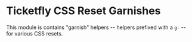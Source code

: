 # Ticketfly CSS Reset Garnishes

This module is contains "garnish" helpers -- helpers prefixed with a `g-` --
for various CSS resets.

